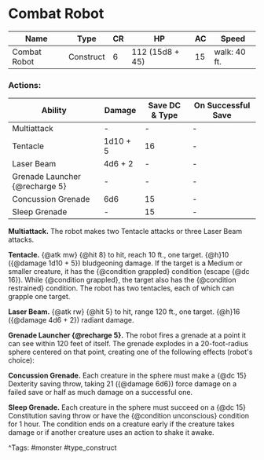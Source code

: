 # Combat Robot

| Name | Type | CR | HP | AC | Speed |
|------|------|----|----|----|-------|
| Combat Robot | Construct | 6 | 112 (15d8 + 45) | 15 | walk: 40 ft. |

### Actions:

| Ability | Damage | Save DC & Type | On Successful Save |
|---------|--------|----------------|--------------------|
| Multiattack | - | - | - |
| Tentacle | 1d10 + 5 | 16 | - |
| Laser Beam | 4d6 + 2 | - | - |
| Grenade Launcher {@recharge 5} | - | - | - |
| Concussion Grenade | 6d6 | 15 | - |
| Sleep Grenade | - | 15 | - |


**Multiattack.** The robot makes two Tentacle attacks or three Laser Beam attacks.

**Tentacle.** {@atk mw} {@hit 8} to hit, reach 10 ft., one target. {@h}10 ({@damage 1d10 + 5}) bludgeoning damage. If the target is a Medium or smaller creature, it has the {@condition grappled} condition (escape {@dc 16}). While {@condition grappled}, the target also has the {@condition restrained} condition. The robot has two tentacles, each of which can grapple one target.

**Laser Beam.** {@atk rw} {@hit 5} to hit, range 120 ft., one target. {@h}16 ({@damage 4d6 + 2}) radiant damage.

**Grenade Launcher {@recharge 5}.** The robot fires a grenade at a point it can see within 120 feet of itself. The grenade explodes in a 20-foot-radius sphere centered on that point, creating one of the following effects (robot's choice):

**Concussion Grenade.** Each creature in the sphere must make a {@dc 15} Dexterity saving throw, taking 21 ({@damage 6d6}) force damage on a failed save or half as much damage on a successful one.

**Sleep Grenade.** Each creature in the sphere must succeed on a {@dc 15} Constitution saving throw or have the {@condition unconscious} condition for 1 hour. The condition ends on a creature early if the creature takes damage or if another creature uses an action to shake it awake.

^Tags: #monster #type_construct
